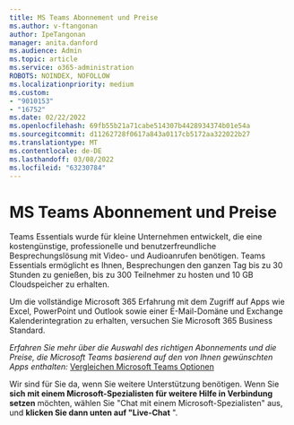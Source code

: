 ```yaml
---
title: MS Teams Abonnement und Preise
ms.author: v-ftangonan
author: IpeTangonan
manager: anita.danford
ms.audience: Admin
ms.topic: article
ms.service: o365-administration
ROBOTS: NOINDEX, NOFOLLOW
ms.localizationpriority: medium
ms.custom:
- "9010153"
- "16752"
ms.date: 02/22/2022
ms.openlocfilehash: 69fb55b21a71cabe514307b4428934374b01e54a
ms.sourcegitcommit: d11262728f0617a843a0117cb5172aa322022b27
ms.translationtype: MT
ms.contentlocale: de-DE
ms.lasthandoff: 03/08/2022
ms.locfileid: "63230784"
---
```

# <a name="ms-teams-subscription-and-pricing"></a>MS Teams Abonnement und Preise

Teams Essentials wurde für kleine Unternehmen entwickelt, die eine kostengünstige, professionelle und benutzerfreundliche Besprechungslösung mit Video- und Audioanrufen benötigen. Teams Essentials ermöglicht es Ihnen, Besprechungen den ganzen Tag bis zu 30 Stunden zu genießen, bis zu 300 Teilnehmer zu hosten und 10 GB Cloudspeicher zu erhalten.

Um die vollständige Microsoft 365 Erfahrung mit dem Zugriff auf Apps wie Excel, PowerPoint und Outlook sowie einer E-Mail-Domäne und Exchange Kalenderintegration zu erhalten, versuchen Sie Microsoft 365 Business Standard.

*Erfahren Sie mehr über die Auswahl des richtigen Abonnements und die Preise, die Microsoft Teams basierend auf den von Ihnen gewünschten Apps enthalten:* [Vergleichen Microsoft Teams Optionen](https://www.microsoft.com/microsoft-teams/compare-microsoft-teams-options?activetab=pivot:primaryr1)

Wir sind für Sie da, wenn Sie weitere Unterstützung benötigen. Wenn Sie **sich mit einem Microsoft-Spezialisten für weitere Hilfe in Verbindung setzen** möchten, wählen Sie "Chat mit einem Microsoft-Spezialisten" aus, und **klicken Sie dann unten auf "Live-Chat** ".

